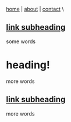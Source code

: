 
<a href="https://disesdi.github.io/" target="_blank" rel="noopener noreferrer">home</a> \| 
<a href="https://cx7.dev/research/security.html" target="_blank" rel="noopener noreferrer">about</a> \| 
<a href="https://cx7.dev/research/policy.html" target="_blank" rel="noopener noreferrer">contact</a> \

## [link subheading](https://www.google.com)

some words

# heading!

more words

## [link subheading](https://www.google.com)

more words


